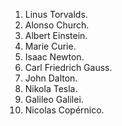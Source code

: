 1. Linus Torvalds.
2. Alonso Church.
3. Albert Einstein.
4. Marie Curie.
5. Isaac Newton.
6. Carl Friedrich Gauss.
7. John Dalton.
8. Nikola Tesla.
9. Galileo Galilei.
10. Nicolas Copérnico.
